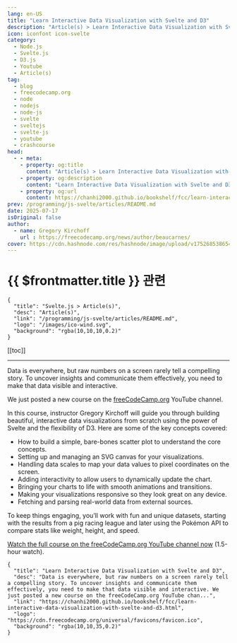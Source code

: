 ```yaml
---
lang: en-US
title: "Learn Interactive Data Visualization with Svelte and D3"
description: "Article(s) > Learn Interactive Data Visualization with Svelte and D3"
icon: iconfont icon-svelte
category:
  - Node.js
  - Svelte.js
  - D3.js
  - Youtube
  - Article(s)
tag:
  - blog
  - freecodecamp.org
  - node
  - nodejs
  - node-js
  - svelte
  - sveltejs
  - svelte-js
  - youtube
  - crashcourse
head:
  - - meta:
    - property: og:title
      content: "Article(s) > Learn Interactive Data Visualization with Svelte and D3"
    - property: og:description
      content: "Learn Interactive Data Visualization with Svelte and D3"
    - property: og:url
      content: https://chanhi2000.github.io/bookshelf/fcc/learn-interactive-data-visualization-with-svelte-and-d3.html
prev: /programming/js-svelte/articles/README.md
date: 2025-07-17
isOriginal: false
author:
  - name: Gregory Kirchoff
    url : https://freecodecamp.org/news/author/beaucarnes/
cover: https://cdn.hashnode.com/res/hashnode/image/upload/v1752685386541/baf25f0a-a6ff-406f-b0c7-eddb82ed05f6.jpeg
---
```


# {{ $frontmatter.title }} 관련

```component VPCard
{
  "title": "Svelte.js > Article(s)",
  "desc": "Article(s)",
  "link": "/programming/js-svelte/articles/README.md",
  "logo": "/images/ico-wind.svg",
  "background": "rgba(10,10,10,0.2)"
}
```

[[toc]]

---

<SiteInfo
  name="Learn Interactive Data Visualization with Svelte and D3"
  desc="Data is everywhere, but raw numbers on a screen rarely tell a compelling story. To uncover insights and communicate them effectively, you need to make that data visible and interactive. We just posted a new course on the freeCodeCamp.org YouTube chan..."
  url="https://freecodecamp.org/news/learn-interactive-data-visualization-with-svelte-and-d3"
  logo="https://cdn.freecodecamp.org/universal/favicons/favicon.ico"
  preview="https://cdn.hashnode.com/res/hashnode/image/upload/v1752685386541/baf25f0a-a6ff-406f-b0c7-eddb82ed05f6.jpeg"/>

Data is everywhere, but raw numbers on a screen rarely tell a compelling story. To uncover insights and communicate them effectively, you need to make that data visible and interactive.

We just posted a new course on the [<VPIcon icon="fa-brands fa-free-code-camp"/>freeCodeCamp.org](http://freeCodeCamp.org) YouTube channel.

In this course, instructor Gregory Kirchoff will guide you through building beautiful, interactive data visualizations from scratch using the power of Svelte and the flexibility of D3. Here are some of the key concepts covered:

- How to build a simple, bare-bones scatter plot to understand the core concepts.
- Setting up and managing an SVG canvas for your visualizations.
- Handling data scales to map your data values to pixel coordinates on the screen.
- Adding interactivity to allow users to dynamically update the chart.
- Bringing your charts to life with smooth animations and transitions.
- Making your visualizations responsive so they look great on any device.
- Fetching and parsing real-world data from external sources.

To keep things engaging, you’ll work with fun and unique datasets, starting with the results from a pig racing league and later using the Pokémon API to compare stats like weight, height, and speed.

[<VPIcon icon="fa-brands fa-youtube"/>Watch the full course on the freeCodeCamp.org YouTube channel now](https://youtu.be/XSJD5ay1D_8) (1.5-hour watch).

<!-- TODO: add ARTICLE CARD -->
```component VPCard
{
  "title": "Learn Interactive Data Visualization with Svelte and D3",
  "desc": "Data is everywhere, but raw numbers on a screen rarely tell a compelling story. To uncover insights and communicate them effectively, you need to make that data visible and interactive. We just posted a new course on the freeCodeCamp.org YouTube chan...",
  "link": "https://chanhi2000.github.io/bookshelf/fcc/learn-interactive-data-visualization-with-svelte-and-d3.html",
  "logo": "https://cdn.freecodecamp.org/universal/favicons/favicon.ico",
  "background": "rgba(10,10,35,0.2)"
}
```
